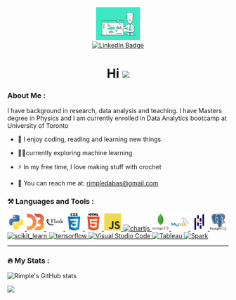 

<div id="header" align="center">
  <img src=Images\75ez.gif width="100"/>
  <div id="badges">
    <a href="https://www.linkedin.com/in/rimple-poonia-dabas-ba968b206/">
      <img src="https://img.shields.io/badge/LinkedIn-blue?style=for-the-badge&logo=linkedin&logoColor=white" alt="LinkedIn Badge"/>
    </a>

  </div>
  
  <h1>
    Hi
    <img src="https://media.giphy.com/media/hvRJCLFzcasrR4ia7z/giphy.gif" width="30px"/>
  </h1>
</div>

### About Me :
I have background in research, data analysis and teaching. I have Masters degree in Physics and I am currently enrolled in Data Analytics bootcamp at University of Toronto
- :seedling: I enjoy coding, reading and learning new things.
- 👩‍💻currently exploring machine learning

- :zap: In my free time, I love making stuff with crochet

- :e-mail: You can reach me at: rimpledabas@gmail.com

### ⚒️ Languages and Tools :
<p align="left"> 
<a href="https://www.python.org" target="_blank" rel="noreferrer"> <img src="https://raw.githubusercontent.com/devicons/devicon/master/icons/python/python-original.svg" title="Python"  alt="python" width="40" height="40"/> </a>  
  <a href="https://d3js.org/" target="_blank" rel="noreferrer"> <img src="https://raw.githubusercontent.com/devicons/devicon/master/icons/d3js/d3js-original.svg" title="D3.js"  alt="d3js" width="40" height="40"/> </a>
  <a href="https://flask.palletsprojects.com/en/2.3.x/" target="_blank" rel="noreferrer"> <img src="https://github.com/devicons/devicon/blob/master/icons/flask/flask-original-wordmark.svg" title="Flask"  alt="Flask" width="40" height="40"/> </a><a href="https://www.w3schools.com/css/" target="_blank" rel="noreferrer"> <img src="https://raw.githubusercontent.com/devicons/devicon/master/icons/css3/css3-original-wordmark.svg" title="CSS3"  alt="css3" width="40" height="40"/> </a><a href="https://www.w3.org/html/" target="_blank" rel="noreferrer"> <img src="https://raw.githubusercontent.com/devicons/devicon/master/icons/html5/html5-original-wordmark.svg" title="HTML5"  alt="html5" width="40" height="40"/> </a> 
<a href="https://developer.mozilla.org/en-US/docs/Web/JavaScript" target="_blank" rel="noreferrer"> <img src="https://raw.githubusercontent.com/devicons/devicon/master/icons/javascript/javascript-original.svg" title="JavaScript"  alt="javascript" width="40" height="40"/> </a>
     <a href="https://www.chartjs.org" target="_blank" rel="noreferrer"> <img src="https://www.chartjs.org/media/logo-title.svg" title="Chart.js"  alt="chartjs" width="40" height="40"/> </a>
      <a href="https://www.mongodb.com/" target="_blank" rel="noreferrer"> <img src="https://raw.githubusercontent.com/devicons/devicon/master/icons/mongodb/mongodb-original-wordmark.svg" title="MongoDB"  alt="mongodb" width="40" height="40"/> </a>
       <a href="https://www.mysql.com/" target="_blank" rel="noreferrer"> <img src="https://raw.githubusercontent.com/devicons/devicon/master/icons/mysql/mysql-original-wordmark.svg" title="MySQL"  alt="mysql" width="40" height="40"/> </a> 
       <a href="https://pandas.pydata.org/" target="_blank" rel="noreferrer"> <img src="https://raw.githubusercontent.com/devicons/devicon/2ae2a900d2f041da66e950e4d48052658d850630/icons/pandas/pandas-original.svg" title="Pandas"  alt="pandas" width="40" height="40"/> </a>
        <a href="https://www.postgresql.org" target="_blank" rel="noreferrer"> <img src="https://raw.githubusercontent.com/devicons/devicon/master/icons/postgresql/postgresql-original-wordmark.svg" title="PostgreSQL"  alt="postgresql" width="40" height="40"/> </a> 
        <a href="https://scikit-learn.org/" target="_blank" rel="noreferrer"> <img src="https://upload.wikimedia.org/wikipedia/commons/0/05/Scikit_learn_logo_small.svg" title="Scikit-Learn"  alt="scikit_learn" width="40" height="40"/> </a> <a href="https://www.tensorflow.org" target="_blank" rel="noreferrer"> <img src="https://www.vectorlogo.zone/logos/tensorflow/tensorflow-icon.svg" title="Tensorflow"  alt="tensorflow" width="40" height="40"/> </a>  </a> 
         <a href="https://code.visualstudio.com/docs/?dv=osx" target="_blank" rel="noreferrer"> <img src="https://github.com/get-icon/geticon/raw/master/icons/visual-studio-code.svg" title="Visual Studio Code"  alt="Visual Studio Code" width="40" height="40"/> </a> <a href="https://help.tableau.com/current/pro/desktop/en-us/gettingstarted_overview.htm" target="_blank" rel="noreferrer"> <img src="https://github.com/get-icon/geticon/raw/master/icons/tableau-icon.svg" title="Tableau" alt="Tableau" width="40" height="40"/> </a>  <a href="https://spark.apache.org/docs/latest/" target="_blank" rel="noreferrer"> <img src="https://upload.wikimedia.org/wikipedia/commons/f/f3/Apache_Spark_logo.svg" title="Spark" alt="Spark" width="40" height="40"/> </a>  </p>



---


### :fire: My Stats :
![Rimple's GitHub stats](https://github-readme-stats.vercel.app/api?username=RimpleDabas&show_icons=true&theme=radical)

![](https://komarev.com/ghpvc/?username=your-github-RimpleDabas&color=dc143c)




